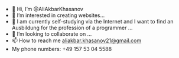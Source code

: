 - 👋 Hi, I’m @AliAkbarKhasanov
- 👀 I’m interested in creating websites...
- 🌱 I am currently self-studying via the Internet and I want to find an Ausbildung for the profession of a programmer ...
- 💞️ I’m looking to collaborate on ...
- 📫 How to reach me aliakbar.khasanov21@gmail.com 
-    My phone numbers: +49 157 53 04 5588
<!---
AliAkbarKhasanov/AliAkbarKhasanov is a ✨ special ✨ repository because its `README.md` (this file) appears on your GitHub profile.
You can click the Preview link to take a look at your changes.
--->
